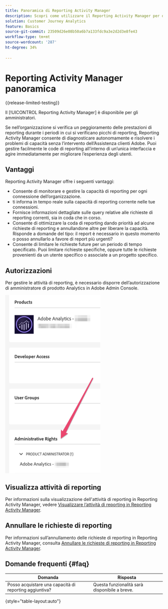 ```yaml
---
title: Panoramica di Reporting Activity Manager
description: Scopri come utilizzare il Reporting Activity Manager per diagnosticare e risolvere i problemi di capacità durante i periodi in cui si verificano picchi di reporting.
solution: Customer Journey Analytics
feature: Basics
source-git-commit: 23509d26e08b50a6b7a133fdc9a3e2d2d3e8fe43
workflow-type: tm+mt
source-wordcount: '287'
ht-degree: 34%

---
```


# Reporting Activity Manager panoramica

{{release-limited-testing}}

Il [!UICONTROL Reporting Activity Manager] è disponibile per gli amministratori.

Se nell’organizzazione si verifica un peggioramento delle prestazioni di reporting durante i periodi in cui si verificano picchi di reporting, Reporting Activity Manager consente di diagnosticare autonomamente e risolvere i problemi di capacità senza l’intervento dell’Assistenza clienti Adobe. Puoi gestire facilmente le code di reporting all’interno di un’unica interfaccia e agire immediatamente per migliorare l’esperienza degli utenti.

## Vantaggi

Reporting Activity Manager offre i seguenti vantaggi:

* Consente di monitorare e gestire la capacità di reporting per ogni connessione dell’organizzazione.
* ti informa in tempo reale sulla capacità di reporting corrente nelle tue connessioni.
* Fornisce informazioni dettagliate sulle query relative alle richieste di reporting correnti, sia in coda che in corso.
* Consente di ottimizzare la coda di reporting dando priorità ad alcune richieste di reporting e annullandone altre per liberare la capacità. Risponde a domande del tipo: il report è necessario in questo momento o posso annullarlo a favore di report più urgenti?
* Consente di limitare le richieste future per un periodo di tempo specificato. Puoi limitare richieste specifiche, oppure tutte le richieste provenienti da un utente specifico o associate a un progetto specifico.

## Autorizzazioni

Per gestire le attività di reporting, è necessario disporre dell’autorizzazione di amministratore di prodotto Analytics in Adobe Admin Console.

![autorizzazione](assets/rep-mgr-permission.png)

## Visualizza attività di reporting

Per informazioni sulla visualizzazione dell&#39;attività di reporting in Reporting Activity Manager, vedere [Visualizzare l’attività di reporting in Reporting Activity Manager](/help/reporting-activity-manager/reporting-activity.md).

## Annullare le richieste di reporting

Per informazioni sull’annullamento delle richieste di reporting in Reporting Activity Manager, consulta [Annullare le richieste di reporting in Reporting Activity Manager](/help/reporting-activity-manager/reporting-activity-cancel-requests.md).

## Domande frequenti {#faq}

| Domanda | Risposta |
| --- | --- |
| Posso acquistare una capacità di reporting aggiuntiva? | Questa funzionalità sarà disponibile a breve. |

{style="table-layout:auto"}
